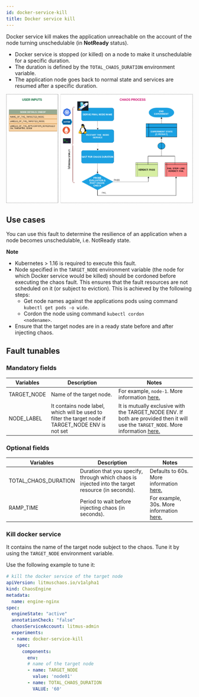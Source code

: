 ```yaml
---
id: docker-service-kill
title: Docker service kill
---
```


Docker service kill makes the application unreachable on the account of the node turning unschedulable (in **NotReady** status).
- Docker service is stopped (or killed) on a node to make it unschedulable for a specific duration.
- The duration is defined by the `TOTAL_CHAOS_DURATION` environment variable. 
- The application node goes back to normal state and services are resumed after a specific duration. 

![Docker Service Kill](./static/images/svc-kill.png)

## Use cases
You can use this fault to determine the resilience of an application when a node becomes unschedulable, i.e. NotReady state.

**Note**
- Kubernetes > 1.16 is required to execute this fault.
- Node specified in the <code>TARGET_NODE</code> environment variable (the node for which Docker service would be killed) should be cordoned before executing the chaos fault. This ensures that the fault resources are not scheduled on it (or subject to eviction). This is achieved by the following steps:
  - Get node names against the applications pods using command <code>kubectl get pods -o wide</code>.
  - Cordon the node using command <code>kubectl cordon &lt;nodename&gt;</code>.
- Ensure that the target nodes are in a ready state before and after injecting chaos.

## Fault tunables

### Mandatory fields
| Variables   | Description                                                                                        | Notes                                                                                                                                                                                                                                                                                                 |
|-------------|----------------------------------------------------------------------------------------------------|-------------------------------------------------------------------------------------------------------------------------------------------------------------------------------------------------------------------------------------------------------------------------------------------------------|
| TARGET_NODE | Name of the target node.                                                                           | For example, <code>node-1</code>. More information <a href = "https://developer.harness.io/docs/chaos-engineering/chaos-faults/kubernetes/node/common-tunables-for-node-faults#target-single-node">here.</a>                                                                                          |
| NODE_LABEL  | It contains node label, which will be used to filter the target node if TARGET_NODE ENV is not set | It is mutually exclusive with the TARGET_NODE ENV. If both are provided then it will use the <code>TARGET_NODE</code>. More information <a href="https://developer.harness.io/docs/chaos-engineering/chaos-faults/kubernetes/node/common-tunables-for-node-faults#target-nodes-with-labels">here.</a> |

### Optional fields
| Variables            | Description                                                                                       | Notes                                                                                                                                                                         |
|----------------------|---------------------------------------------------------------------------------------------------|-------------------------------------------------------------------------------------------------------------------------------------------------------------------------------|
| TOTAL_CHAOS_DURATION | Duration that you specify, through which chaos is injected into the target resource (in seconds). | Defaults to 60s. More information <a href = "https://developer.harness.io/docs/chaos-engineering/chaos-faults/common-tunables-for-all-faults#duration-of-the-chaos">here.</a> |
| RAMP_TIME            | Period to wait before injecting chaos (in seconds).                                               | For example, 30s. More information <a href = "https://developer.harness.io/docs/chaos-engineering/chaos-faults/common-tunables-for-all-faults#ramp-time">here.</a>            |

### Kill docker service

It contains the name of the target node subject to the chaos. Tune it by using the `TARGET_NODE` environment variable.

Use the following example to tune it:

[embedmd]:# (./static/manifests/docker-service-kill/docker-service-kill.yaml yaml)
```yaml
# kill the docker service of the target node
apiVersion: litmuschaos.io/v1alpha1
kind: ChaosEngine
metadata:
  name: engine-nginx
spec:
  engineState: "active"
  annotationCheck: "false"
  chaosServiceAccount: litmus-admin
  experiments:
  - name: docker-service-kill
    spec:
      components:
        env:
        # name of the target node
        - name: TARGET_NODE
          value: 'node01'
        - name: TOTAL_CHAOS_DURATION
          VALUE: '60'
```
